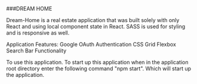 ###DREAM HOME

Dream-Home is a real estate application that was built solely with only React and using local component state in React. SASS is used for styling and is responsive as well.

Application Features: 
Google OAuth Authentication
CSS Grid
Flexbox
Search Bar Functionality

To use this application. To start up this application when in the application root directory enter the following command "npm start". Which will start up the application.

